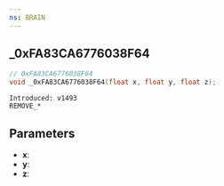 ```yaml
---
ns: BRAIN
---
```

## _0xFA83CA6776038F64

```c
// 0xFA83CA6776038F64
void _0xFA83CA6776038F64(float x, float y, float z);
```

```
Introduced: v1493
REMOVE_*
```

## Parameters
* **x**:
* **y**:
* **z**:

